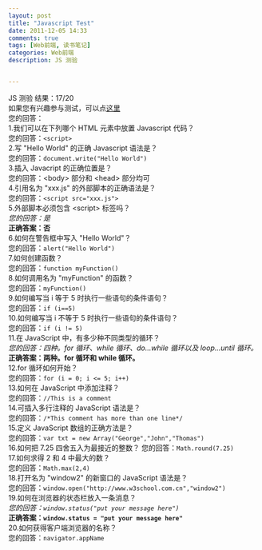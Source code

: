 ```yaml
---
layout: post
title: "Javascript Test"
date: 2011-12-05 14:33
comments: true
tags: [Web前端, 读书笔记]
categories: Web前端
description: JS 测验


---
```

JS 测验 结果：17/20  
如果您有兴趣参与测试，可以点[这里](http://www.w3school.com.cn/quiz/quiz.asp?quiz=js)  
您的回答：  
1.我们可以在下列哪个 HTML 元素中放置 Javascript 代码？  
您的回答：`<script>`  
2.写 "Hello World" 的正确 Javascript 语法是？  
您的回答：`document.write("Hello World")`  
3.插入 Javacript 的正确位置是？  
您的回答：&lt;body> 部分和 &lt;head> 部分均可  
4.引用名为 "xxx.js" 的外部脚本的正确语法是？  
您的回答：`<script src="xxx.js">`  
5.外部脚本必须包含 &lt;script> 标签吗？<!-- more -->  
_您的回答：是_  
__正确答案：否__  
6.如何在警告框中写入 "Hello World"？  
您的回答：`alert("Hello World")`  
7.如何创建函数？  
您的回答：`function myFunction()`  
8.如何调用名为 "myFunction" 的函数？  
您的回答：`myFunction()`  
9.如何编写当 i 等于 5 时执行一些语句的条件语句？  
您的回答：`if (i==5)`  
10.如何编写当 i 不等于 5 时执行一些语句的条件语句？  
您的回答：`if (i != 5)`  
11.在 JavaScript 中，有多少种不同类型的循环？  
_您的回答：四种。for 循环、while 循环、do...while 循环以及 loop...until 循环。_  
__正确答案：两种。for 循环和 while 循环。__  
12.for 循环如何开始？  
您的回答：`for (i = 0; i <= 5; i++)`  
13.如何在 JavaScript 中添加注释？  
您的回答：`//This is a comment`  
14.可插入多行注释的 JavaScript 语法是？  
您的回答：`/*This comment has more than one line*/`  
15.定义 JavaScript 数组的正确方法是？  
您的回答：`var txt = new Array("George","John","Thomas")`  
16.如何把 7.25 四舍五入为最接近的整数？
您的回答：`Math.round(7.25)`  
17.如何求得 2 和 4 中最大的数？  
您的回答：`Math.max(2,4)`  
18.打开名为 "window2" 的新窗口的 JavaScript 语法是？  
您的回答：`window.open("http://www.w3school.com.cn","window2")`  
19.如何在浏览器的状态栏放入一条消息？  
_您的回答：`window.status("put your message here")`_  
__正确答案：`window.status = "put your message here"`__  
20.如何获得客户端浏览器的名称？  
您的回答：`navigator.appName`  

